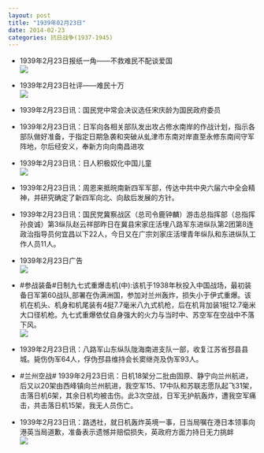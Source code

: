 ```yaml
---
layout: post
title: "1939年02月23日"
date: 2014-02-23
categories: 抗日战争(1937-1945)
---
```


<meta name="referrer" content="no-referrer" />

- 1939年2月23日报纸一角——不救难民不配谈爱国 <br/><img src="https://ww4.sinaimg.cn/large/aca367d8jw1edto5r3zzuj20o70hnn5f.jpg" />

- 1939年2月23日社评——难民十万 <br/><img src="https://ww2.sinaimg.cn/large/aca367d8jw1edtmfbvg4cj20kj0yjwuw.jpg" />

- 1939年2月23日讯：国民党中常会决议选任宋庆龄为国民政府委员 

- 1939年2月23日讯：日军向各相关部队发出攻占修水南岸的作战计划，指示各部队做好准备，于指定日期急袭和突破从虬津市东南对岸直至永修东南间守军阵地，尔后经安义，奉新方向向南昌进攻 

- 1939年2月23日讯：日人积极奴化中国儿童 <br/><img src="https://ww2.sinaimg.cn/large/aca367d8jw1edtbqlr9baj209h05y0tk.jpg" />

- 1939年2月23日讯：周恩来抵皖南新四军军部，传达中共中央六届六中全会精神，并研究确定了新四军向北、向敌后发展的方针。  

- 1939年2月23日讯：国民党冀察战区（总司令鹿钟麟）游击总指挥部（总指挥孙良诚）第3纵队赵云祥部昨日在冀县宋家庄活埋八路军东进纵队第2团第8连政治指导员何宜昌以下22人，今日又在广宗刘家庄活埋青年纵队和东进纵队工作人员11人。 

- 1939年2月23日广告 <br/><img src="https://ww3.sinaimg.cn/large/aca367d8jw1edt4sy4pa9j206u0h2408.jpg" />

- #参战装备#日制九七式重爆击机(中):该机于1938年秋投入中国战场，最初装备日军第60战队,部署在伪满洲国，参加对兰州轰炸，损失小于伊式重爆。该机在机头、机身和机尾装有4挺7.7毫米八九式机枪，后在机背加装1挺12.7毫米大口径机枪。九七式重爆依仗自身强大的火力与当时中、苏空军在空战中不落下风。 <br/><img src="https://ww3.sinaimg.cn/large/aca367d8jw1edt322fuk9j20dn0x344s.jpg" />

- 1939年2月23日讯：八路军山东纵队陇海南进支队一部，收复江苏省邳县县城。毙伤伪军64人，俘伪邳县维持会长窦继尧及伪军93人。　 

- #兰州空战# 1939年2月23日讯：日机18架分二批由固原、静宁向兰州航进，后又以20架由西峰镇向兰州航进，我空军15、17中队和苏联志愿队起飞31架，击落日机6架，其余日机均被击伤。此3次空战，日军无护航轰炸，遭我空军痛击，共击落日机15架，我无人员伤亡。 

- 1939年2月23日讯：路透社，就日机轰炸英境一事，日当局嘱在港日本领事向港英当局道歉，准备表示遗憾并赔偿损失，英政府方面力持日无力挑衅 <br/><img src="https://ww2.sinaimg.cn/large/aca367d8jw1edsxuyckrlj204h0h275h.jpg" />

